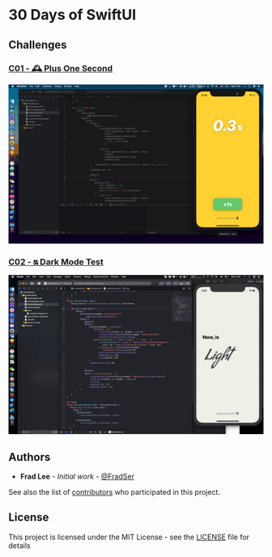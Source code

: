 # 30 Days of SwiftUI

## Challenges

### [C01 - 🕰 Plus One Second](./01-🕰-plus-one-second)

![](./docs/assets/images/01.gif)

### [C02 - 🔛 Dark Mode Test](./02-🔛-dark-mode-test)

![](./docs/assets/images/02.gif)

## Authors

* **Frad Lee** - *Initial work* - [@FradSer](https://twitter.com/fradser)

See also the list of [contributors](https://github.com/FradSer/30-days-of-swiftui/contributors) who participated in this project.

## License

This project is licensed under the MIT License - see the [LICENSE](LICENSE) file for details

